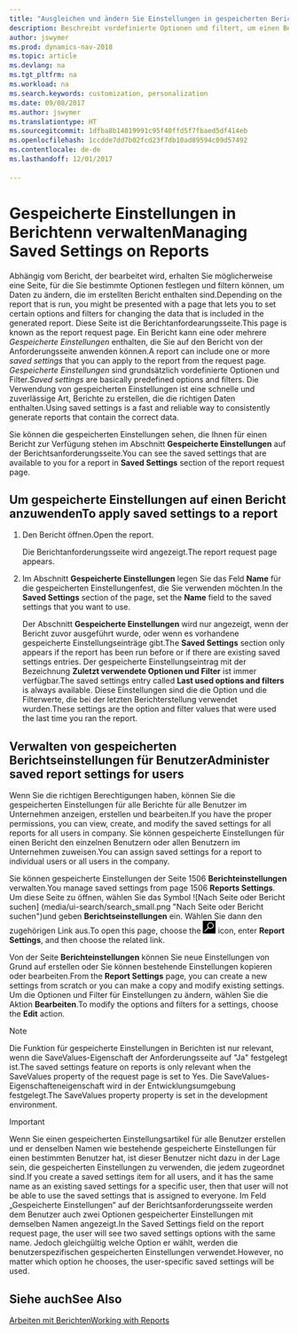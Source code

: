 ```yaml
---
title: "Ausgleichen und ändern Sie Einstellungen in gespeicherten Berichten"
description: Beschreibt vordefinierte Optionen und filtert, um einen Bericht anzupassen und die richtigen Daten zu generieren.
author: jswymer
ms.prod: dynamics-nav-2018
ms.topic: article
ms.devlang: na
ms.tgt_pltfrm: na
ms.workload: na
ms.search.keywords: customization, personalization
ms.date: 09/08/2017
ms.author: jswymer
ms.translationtype: HT
ms.sourcegitcommit: 1dfba8b14019991c95f40ffd5f7fbaed5df414eb
ms.openlocfilehash: 1ccdde7dd7b02fcd23f7db10ad89594c09d57492
ms.contentlocale: de-de
ms.lasthandoff: 12/01/2017

---
```

# <a name="managing-saved-settings-on-reports"></a><span data-ttu-id="5e9ac-103">Gespeicherte Einstellungen in Berichtenn verwalten</span><span class="sxs-lookup"><span data-stu-id="5e9ac-103">Managing Saved Settings on Reports</span></span>
<span data-ttu-id="5e9ac-104">Abhängig vom Bericht, der bearbeitet wird, erhalten Sie möglicherweise eine Seite, für die Sie bestimmte Optionen festlegen und filtern können, um Daten zu ändern, die im erstellten Bericht enthalten sind.</span><span class="sxs-lookup"><span data-stu-id="5e9ac-104">Depending on the report that is run, you might be presented with a page that lets you to set certain options and filters for changing the data that is included in the generated report.</span></span> <span data-ttu-id="5e9ac-105">Diese Seite ist die Berichtanfordearungsseite.</span><span class="sxs-lookup"><span data-stu-id="5e9ac-105">This page is known as the report request page.</span></span> <span data-ttu-id="5e9ac-106">Ein Bericht kann eine oder mehrere *Gespeicherte Einstellungen* enthalten, die Sie auf den Bericht von der Anforderungsseite anwenden können.</span><span class="sxs-lookup"><span data-stu-id="5e9ac-106">A report can include one or more *saved settings* that you can apply to the report from the request page.</span></span> <span data-ttu-id="5e9ac-107">*Gespeicherte Einstellungen* sind grundsätzlich vordefinierte Optionen und Filter.</span><span class="sxs-lookup"><span data-stu-id="5e9ac-107">*Saved settings* are basically predefined options and filters.</span></span> <span data-ttu-id="5e9ac-108">Die Verwendung von gespeicherten Einstellungen ist eine schnelle und zuverlässige Art, Berichte zu erstellen, die die richtigen Daten enthalten.</span><span class="sxs-lookup"><span data-stu-id="5e9ac-108">Using saved settings is a fast and reliable way to consistently generate reports that contain the correct data.</span></span>

<span data-ttu-id="5e9ac-109">Sie können die gespeicherten Einstellungen sehen, die Ihnen für einen Bericht zur Verfügung stehen im Abschnitt **Gespeicherte Einstellungen** auf der Berichtsanforderungsseite.</span><span class="sxs-lookup"><span data-stu-id="5e9ac-109">You can see the saved settings that are available to you for a report in **Saved Settings** section of the report request page.</span></span>  

## <a name="to-apply-saved-settings-to-a-report"></a><span data-ttu-id="5e9ac-110">Um gespeicherte Einstellungen auf einen Bericht anzuwenden</span><span class="sxs-lookup"><span data-stu-id="5e9ac-110">To apply saved settings to a report</span></span>
1. <span data-ttu-id="5e9ac-111">Den Bericht öffnen.</span><span class="sxs-lookup"><span data-stu-id="5e9ac-111">Open the report.</span></span>

   <span data-ttu-id="5e9ac-112">Die Berichtanforderungsseite wird angezeigt.</span><span class="sxs-lookup"><span data-stu-id="5e9ac-112">The report request page appears.</span></span>    
2. <span data-ttu-id="5e9ac-113">Im Abschnitt **Gespeicherte Einstellungen** legen Sie das Feld **Name** für die gespeicherten Einstellungenfest, die Sie verwenden möchten.</span><span class="sxs-lookup"><span data-stu-id="5e9ac-113">In the **Saved Settings** section of the page, set the **Name** field  to the saved settings that you want to use.</span></span>

   <span data-ttu-id="5e9ac-114">Der Abschnitt **Gespeicherte Einstellungen** wird nur angezeigt, wenn der Bericht zuvor ausgeführt wurde, oder wenn es vorhandene gespeicherte Einstellungseinträge gibt.</span><span class="sxs-lookup"><span data-stu-id="5e9ac-114">The **Saved Settings** section only appears if the report has been run before or if there are existing saved settings entries.</span></span> <span data-ttu-id="5e9ac-115">Der gespeicherte Einstellungseintrag mit der Bezeichnung **Zuletzt verwendete Optionen und Filter** ist immer verfügbar.</span><span class="sxs-lookup"><span data-stu-id="5e9ac-115">The saved settings entry called **Last used options and filters** is always available.</span></span> <span data-ttu-id="5e9ac-116">Diese Einstellungen sind die die Option und die Filterwerte, die bei der letzten Berichterstellung verwendet wurden.</span><span class="sxs-lookup"><span data-stu-id="5e9ac-116">These settings are the option and filter values that were used the last time you ran the report.</span></span>

## <a name="administer-saved-report-settings-for-users"></a><span data-ttu-id="5e9ac-117">Verwalten von gespeicherten Berichtseinstellungen für Benutzer</span><span class="sxs-lookup"><span data-stu-id="5e9ac-117">Administer saved report settings for users</span></span>
<span data-ttu-id="5e9ac-118">Wenn Sie die richtigen Berechtigungen haben, können Sie die gespeicherten Einstellungen für alle Berichte für alle Benutzer im Unternehmen anzeigen, erstellen und bearbeiten.</span><span class="sxs-lookup"><span data-stu-id="5e9ac-118">If you have the proper permissions, you can view, create, and modify the saved settings for all reports for all users in company.</span></span> <span data-ttu-id="5e9ac-119">Sie können gespeicherte Einstellungen für einen Bericht den einzelnen Benutzern oder allen Benutzern im Unternehmen zuweisen.</span><span class="sxs-lookup"><span data-stu-id="5e9ac-119">You can assign saved settings for a report to individual users or all users in the company.</span></span>

<span data-ttu-id="5e9ac-120">Sie können gespeicherte Einstellungen der Seite 1506 **Berichteinstellungen** verwalten.</span><span class="sxs-lookup"><span data-stu-id="5e9ac-120">You manage saved settings from page 1506 **Reports Settings**.</span></span> <span data-ttu-id="5e9ac-121">Um diese Seite zu öffnen, wählen Sie das Symbol ![Nach Seite oder Bericht suchen] (media/ui-search/search_small.png "Nach Seite oder Bericht suchen")und geben **Berichtseinstellungen** ein. Wählen Sie dann den zugehörigen Link aus.</span><span class="sxs-lookup"><span data-stu-id="5e9ac-121">To open this page, choose the ![Search for Page or Report](media/ui-search/search_small.png "Search for Page or Report icon") icon, enter **Report Settings**, and then choose the related link.</span></span>

<span data-ttu-id="5e9ac-122">Von der Seite **Berichteinstellungen** können Sie neue Einstellungen von Grund auf erstellen oder Sie können bestehende Einstellungen kopieren oder bearbeiten.</span><span class="sxs-lookup"><span data-stu-id="5e9ac-122">From the **Report Settings** page, you can create a new settings from scratch or you can make a copy and modify existing settings.</span></span> <span data-ttu-id="5e9ac-123">Um die Optionen und Filter für Einstellungen zu ändern, wählen Sie die Aktion **Bearbeiten**.</span><span class="sxs-lookup"><span data-stu-id="5e9ac-123">To modify the options and filters for a settings, choose the **Edit** action.</span></span>

> [!NOTE]
> <span data-ttu-id="5e9ac-124">Die Funktion für gespeicherte Einstellungen in Berichten ist nur relevant, wenn die SaveValues-Eigenschaft der Anforderungsseite auf "Ja" festgelegt ist.</span><span class="sxs-lookup"><span data-stu-id="5e9ac-124">The saved settings feature on reports is only relevant when the SaveValues property of the request page is set to Yes.</span></span> <span data-ttu-id="5e9ac-125">Die SaveValues-Eigenschafteneigenschaft wird in der Entwicklungsumgebung festgelegt.</span><span class="sxs-lookup"><span data-stu-id="5e9ac-125">The SaveValues property property is set in the development environment.</span></span>  

> [!Important]
> <span data-ttu-id="5e9ac-126">Wenn Sie einen gespeicherten Einstellungsartikel für alle Benutzer erstellen und er denselben Namen wie bestehende gespeicherte Einstellungen für einen bestimmten Benutzer hat, ist dieser Benutzer nicht dazu in der Lage sein, die gespeicherten Einstellungen zu verwenden, die jedem zugeordnet sind.</span><span class="sxs-lookup"><span data-stu-id="5e9ac-126">If you create a saved settings item for all users, and it has the same name as an existing saved settings for a specific user, then that user will not be able to use the saved settings that is assigned to everyone.</span></span>  <span data-ttu-id="5e9ac-127">Im Feld „Gespeicherte Einstellungen” auf der Berichtsanforderungsseite werden dem Benutzer auch zwei Optionen gespeicherter Einstellungen mit demselben Namen angezeigt.</span><span class="sxs-lookup"><span data-stu-id="5e9ac-127">In the Saved Settings field on the report request page, the user will see two saved settings options with the same name.</span></span> <span data-ttu-id="5e9ac-128">Jedoch gleichgültig welche Option er wählt, werden die benutzerspezifischen gespeicherten Einstellungen verwendet.</span><span class="sxs-lookup"><span data-stu-id="5e9ac-128">However, no matter which option he chooses, the user-specific saved settings will be used.</span></span>

## <a name="see-also"></a><span data-ttu-id="5e9ac-129">Siehe auch</span><span class="sxs-lookup"><span data-stu-id="5e9ac-129">See Also</span></span>
[<span data-ttu-id="5e9ac-130">Arbeiten mit Berichten</span><span class="sxs-lookup"><span data-stu-id="5e9ac-130">Working with Reports</span></span>](ui-work-report.md)  

